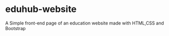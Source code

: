 # eduhub-website


A Simple front-end page of an education website made with HTML,CSS and Bootstrap
